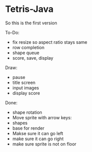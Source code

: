 # Tetris-Java

So this is the first version

To-Do:
- fix resize so aspect ratio stays same
- row completion
- shape queue 
- score, save, display

Draw:
- pause
- title screen
- input images 
- display score


Done: 
- shape rotation
- Move sprite with arrow keys:
- shapes
- base for render
- Makse sure it can go left
- make sure it can go right
- make sure sprite is not on floor
